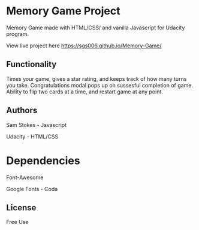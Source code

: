 # Memory Game Project
Memory Game made with HTML/CSS/ and vanilla Javascript for Udacity program. 

View live project here https://sgs006.github.io/Memory-Game/

## Functionality
Times your game, gives a star rating, and keeps track of how many turns you take. Congratulations modal pops up on sussesful completion of game. Ability to flip two cards at a time, and restart game at any point. 

## Authors
Sam Stokes - Javascript

Udacity - HTML/CSS 

# Dependencies 
Font-Awesome

Google Fonts - Coda

## License
Free Use



